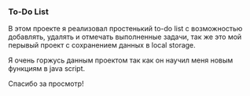 ### To-Do List

В этом проекте я реализовал простенький to-do list с возможностью добавлять, удалять и отмечать выполненные задачи, 
так же это мой перывый проект с сохранением данных в local storage.

Я очень горжусь данным проектом так как он научил меня новым функциям в java script.

Спасибо за просмотр!